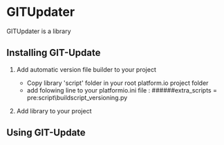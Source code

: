 # GITUpdater
GITUpdater is a library
## Installing GIT-Update

1. Add automatic version file builder to your project
   - Copy library 'script' folder in your root platform.io project folder
   - add folowing line to your platformio.ini file :
      ######extra_scripts = pre:script\buildscript_versioning.py

2. Add library to your project

## Using GIT-Update

